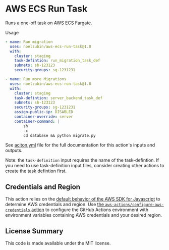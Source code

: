 # AWS ECS Run Task

Runs a one-off task on AWS ECS Fargate.

Usage
``` yaml
- name: Run migration
  uses: noelzubin/aws-ecs-run-task@1.0
  with:
    cluster: staging
    task-defintion: run_migration_task_def
    subnets: sb-123123
    security-groups: sg-1231231

- name: Run more Migrations
  uses: noelzubin/aws-ecs-run-task@1.0
  with:
    cluster: staging
    task-defintion: server_backend_task_def
    subnets: sb-123123
    security-groups: sg-1231231
    assign-public-ip: DISABLED
    container-override: server
    container-command: |
        sh
        -c
        cd database && python migrate.py
```

See [aciton.yml](action.yml) file for the full documentation for this action's inputs and outputs.

Note: the `task-definition` input requires the name of the task-defintion. If you need to use task-definition input files, consider creating other actions to create the task defintion first.  

## Credentials and Region

This action relies on the [default behavior of the AWS SDK for Javascript](https://docs.aws.amazon.com/sdk-for-javascript/v2/developer-guide/setting-credentials-node.html) to determine AWS credentials and region.
Use [the `aws-actions/configure-aws-credentials` action](https://github.com/aws-actions/configure-aws-credentials) to configure the GitHub Actions environment with environment variables containing AWS credentials and your desired region.

## License Summary

This code is made available under the MIT license.
